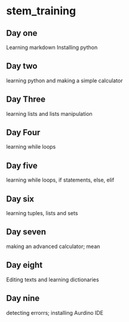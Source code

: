 # stem_training
## Day one
Learning markdown
Installing python 
## Day two
learning python and
making a simple calculator
## Day Three
learning lists and
lists manipulation
## Day Four
learning while loops
## Day five
learning while loops,
if statements, else, elif
## Day six
learning tuples,
lists and sets
## Day seven
making an advanced calculator;
mean
## Day eight
Editing texts and
learning dictionaries
## Day nine
detecting errorrs;
installing Aurdino IDE
